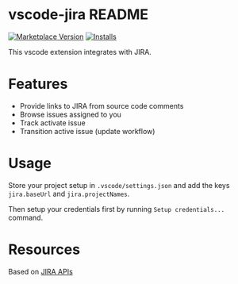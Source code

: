 # vscode-jira README

[![Marketplace Version](https://vsmarketplacebadge.apphb.com/version/knisterpeter.vscode-jira.svg)](https://marketplace.visualstudio.com/items?itemName=KnisterPeter.vscode-jira)
[![Installs](https://vsmarketplacebadge.apphb.com/installs/knisterpeter.vscode-jira.svg)](https://marketplace.visualstudio.com/items?itemName=KnisterPeter.vscode-jira)

This vscode extension integrates with JIRA.

# Features

* Provide links to JIRA from source code comments
* Browse issues assigned to you
* Track activate issue
* Transition active issue (update workflow)

# Usage

Store your project setup in `.vscode/settings.json` and add the keys `jira.baseUrl` and `jira.projectNames`.

Then setup your credentials first by running `Setup credentials...` command.

# Resources

Based on [JIRA APIs](https://docs.atlassian.com/jira/REST/)
